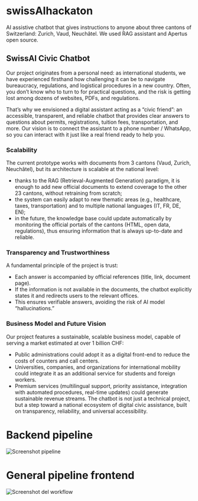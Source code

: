 # swissAIhackaton
AI assistive chatbot that gives instructions to anyone about three cantons of Switzerland: Zurich, Vaud, Neuchâtel. We used RAG assistant and Apertus open source.


## SwissAI Civic Chatbot

Our project originates from a personal need: as international students, we have experienced firsthand how challenging it can be to navigate bureaucracy, regulations, and logistical procedures 
in a new country. Often, you don’t know who to turn to for practical questions, and the risk is getting lost among dozens of websites, PDFs, and regulations.

That’s why we envisioned a digital assistant acting as a “civic friend”: an accessible, transparent, and reliable chatbot that provides clear answers to questions about permits, registrations, 
tuition fees, transportation, and more. Our vision is to connect the assistant to a phone number / WhatsApp, so you can interact with it just like a real friend ready to help you.

### Scalability

The current prototype works with documents from 3 cantons (Vaud, Zurich, Neuchâtel), but its architecture is scalable at the national level: 
- thanks to the RAG (Retrieval-Augmented Generation) paradigm, it is enough to add new official documents to extend coverage to the other 23 cantons, without retraining from scratch;
- the system can easily adapt to new thematic areas (e.g., healthcare, taxes, transportation) and to multiple national languages (IT, FR, DE, EN);
- in the future, the knowledge base could update automatically by monitoring the official portals of the cantons (HTML, open data, regulations), thus ensuring information that is always up-to-date and reliable.

### Transparency and Trustworthiness

A fundamental principle of the project is trust:
- Each answer is accompanied by official references (title, link, document page).
- If the information is not available in the documents, the chatbot explicitly states it and redirects users to the relevant offices.
- This ensures verifiable answers, avoiding the risk of AI model “hallucinations.”

### Business Model and Future Vision

Our project features a sustainable, scalable business model, capable of serving a market estimated at over 1 billion CHF:
- Public administrations could adopt it as a digital front-end to reduce the costs of counters and call centers.
- Universities, companies, and organizations for international mobility could integrate it as an additional service for students and foreign workers.
- Premium services (multilingual support, priority assistance, integration with automated procedures, real-time updates) could generate sustainable revenue streams.
The chatbot is not just a technical project, but a step toward a national ecosystem of digital civic assistance, built on transparency, reliability, and universal accessibility.


# Backend pipeline
![Screenshot pipeline](https://github.com/user-attachments/assets/7844f057-34c3-4550-a563-b63603c6af7e)
# General pipeline frontend
![Screenshot del workflow](https://github.com/user-attachments/assets/22ddc4c1-1f67-4cbe-97b4-a6824a8e2c21)


